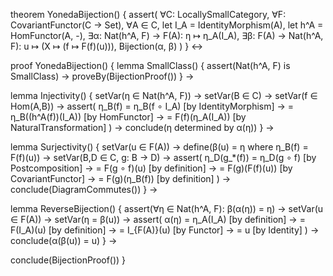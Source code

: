 theorem YonedaBijection() {
  assert(
    ∀C: LocallySmallCategory,
    ∀F: CovariantFunctor(C → Set),
    ∀A ∈ C,
    let I_A = IdentityMorphism(A),
    let h^A = HomFunctor(A, -),
    ∃α: Nat(h^A, F) → F(A): η ↦ η_A(I_A),
    ∃β: F(A) → Nat(h^A, F): u ↦ (X ↦ (f ↦ F(f)(u))),
    Bijection(α, β)
  )
} ↔

proof YonedaBijection() {
  lemma SmallClass() {
    assert(Nat(h^A, F) is SmallClass) →
    proveBy(BijectionProof())
  } →

  lemma Injectivity() {
    setVar(η ∈ Nat(h^A, F)) →
    setVar(B ∈ C) →
    setVar(f ∈ Hom(A,B)) →
    assert(
      η_B(f) 
      = η_B(f ∘ I_A)           [by IdentityMorphism] →
      = η_B((h^A(f))(I_A))     [by HomFunctor] →
      = F(f)(η_A(I_A))         [by NaturalTransformation]
    ) →
    conclude(η determined by α(η))
  } →

  lemma Surjectivity() {
    setVar(u ∈ F(A)) →
    define(β(u) = η where η_B(f) = F(f)(u)) →
    setVar(B,D ∈ C, g: B → D) →
    assert(
      η_D(g_*(f))
      = η_D(g ∘ f)             [by Postcomposition] →
      = F(g ∘ f)(u)            [by definition] →
      = F(g)(F(f)(u))         [by CovariantFunctor] →
      = F(g)(η_B(f))          [by definition]
    ) →
    conclude(DiagramCommutes())
  } →

  lemma ReverseBijection() {
    assert(∀η ∈ Nat(h^A, F): β(α(η)) = η) →
    setVar(u ∈ F(A)) →
    setVar(η = β(u)) →
    assert(
      α(η)
      = η_A(I_A)               [by definition] →
      = F(I_A)(u)              [by definition] →
      = I_{F(A)}(u)            [by Functor] →
      = u                      [by Identity]
    ) →
    conclude(α(β(u)) = u)
  } →
  
  conclude(BijectionProof())
}